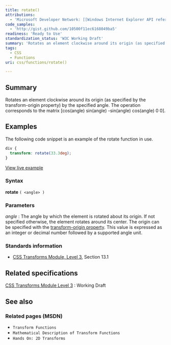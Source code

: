 ```yaml
---
title: rotate()
attributions:
  - 'Microsoft Developer Network: [[Windows Internet Explorer API reference](http://msdn.microsoft.com/en-us/library/ie/hh828809%28v=vs.85%29.aspx) Article]'
code_samples:
  - 'http://gist.github.com/10500f11ec6168049ba5'
readiness: 'Ready to Use'
standardization_status: 'W3C Working Draft'
summary: 'Rotates an element clockwise around its origin (as specified by the transform-origin property) by the specified angle. The operation corresponds to the matrix [cos(angle) sin(angle) -sin(angle) cos(angle) 0 0].'
tags:
  - CSS
  - Functions
uri: css/functions/rotate()

---
```

## Summary

Rotates an element clockwise around its origin (as specified by the transform-origin property) by the specified angle. The operation corresponds to the matrix [cos(angle) sin(angle) -sin(angle) cos(angle) 0 0].

## Examples

The following code snippet is an example of the rotate function in use.

``` css
div {
  transform: rotate(33.3deg);
}
```

[View live example](http://code.webplatform.org/gist/10500f11ec6168049ba5)

### Syntax

**rotate** `( <angle> )`

### Parameters

*angle*
:   The angle by which the element is rotated about its origin. If not specified otherwise, the element rotates around its center. The origin can be specified with the [transform-origin property](http://docs.webplatform.org/wiki/css/properties/transform-origin). This value is expressed as an integer or decimal number followed by a supported angle unit.

### Standards information

-   [CSS Transforms Module, Level 3](http://go.microsoft.com/fwlink/p/?LinkID=223145), Section 13.1

## Related specifications

[CSS Transforms Module Level 3](http://go.microsoft.com/fwlink/p/?LinkID=223145)
:   Working Draft

## See also

### Related pages (MSDN)

-   `Transform Functions`
-   `Mathematical Description of Transform Functions`
-   `Hands On: 2D Transforms`
